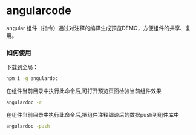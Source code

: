 # angularcode

angular 组件（指令）通过对注释的编译生成预览DEMO，方便组件的共享、复用。

### 如何使用

下载到全局：
```sh
npm i -g angulardoc
```

在组件当前目录中执行此命令后,可打开预览页面检验当前组件效果
```sh
angulardoc -r
```

在组件当前目录中执行此命令后,把组件注释编译后的数据push到组件库中
```sh
angulardoc -push
```